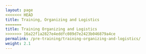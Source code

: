 ```yaml
---
layout: page
<<<<<<< HEAD
title: Training, Organizing and Logistics
=======
title: Training Organizing and Logistics
>>>>>>> 16a22f1a2827e4eddfc089d7e2423b046879a4ce
permalink: /pre-training/training-organizing-and-logistics/
weight: 2.1
---
```

